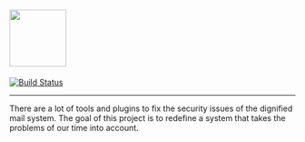 # <img src="https://raw.githubusercontent.com/masinger/mv2/master/mv2Icon.png" width="100" />
[![Build Status](https://travis-ci.org/mv2project/mv2.svg?branch=master)](https://travis-ci.org/mv2project/mv2)
***
There are a lot of tools and plugins to fix the security issues of the dignified mail system. The goal of this project is to redefine a system that takes the problems of our time into account.
